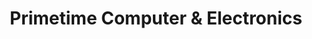 ---
title: "Primetime Computer & Electronics"
url: /etobicoke/primetime-computer-and-electronics/
shop: electronics
---
